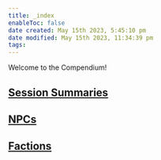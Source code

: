 ```yaml
---
title: _index
enableToc: false
date created: May 15th 2023, 5:45:10 pm
date modified: May 15th 2023, 11:34:39 pm
tags: 
---
```


Welcome to the Compendium!

## [Session Summaries](Session%20Summaries.md)

## [NPCs](NPCs/NPCs.md)

## [Factions](Factions/Factions.md)
